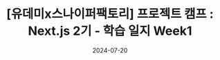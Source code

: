 ---
title: "[유데미x스나이퍼팩토리] 프로젝트 캠프 : Next.js 2기 - 학습 일지 Week1"
date: 2024-07-20
categories: [Next.js 직무교육, 회고록]
tags: 
  - 유데미
  - udemy
  - 웅진씽크빅
  - 스나이퍼팩토리
  - Next.js
---